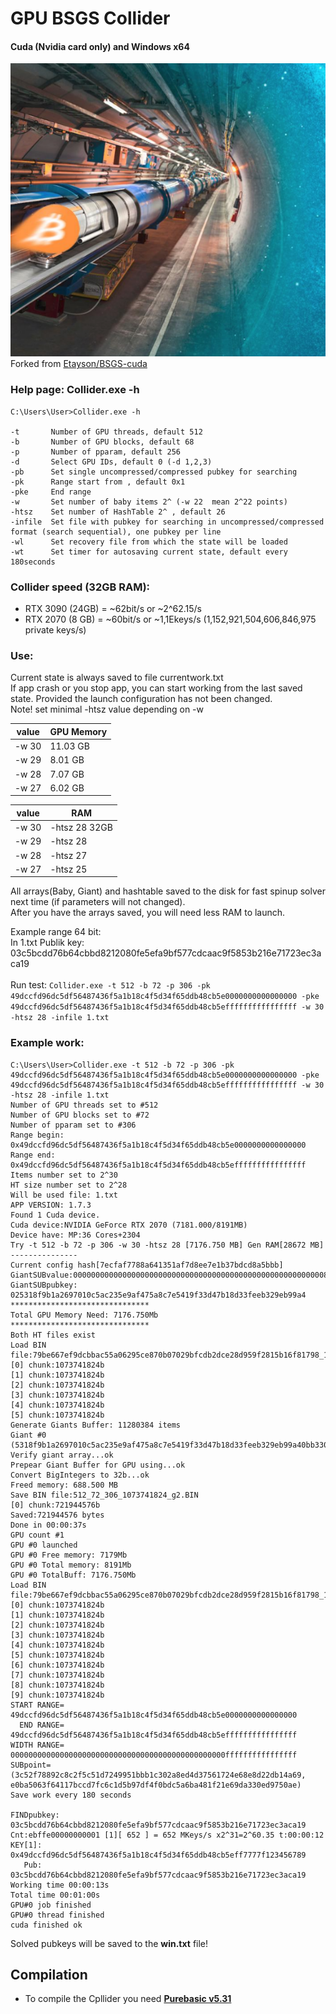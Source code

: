 # GPU BSGS Collider
#### Cuda (Nvidia card only) and Windows x64
![alt text](x64/large-bitcoin-collider.png "Collider")<br />
Forked from [Etayson/BSGS-cuda](https://github.com/Etayson/BSGS-cuda)<br />
### Help page: Collider.exe -h
```
C:\Users\User>Collider.exe -h

-t       Number of GPU threads, default 512
-b       Number of GPU blocks, default 68
-p       Number of pparam, default 256
-d       Select GPU IDs, default 0 (-d 1,2,3)
-pb      Set single uncompressed/compressed pubkey for searching
-pk      Range start from , default 0x1
-pke     End range
-w       Set number of baby items 2^ (-w 22  mean 2^22 points)
-htsz    Set number of HashTable 2^ , default 26
-infile  Set file with pubkey for searching in uncompressed/compressed  format (search sequential), one pubkey per line
-wl      Set recovery file from which the state will be loaded
-wt      Set timer for autosaving current state, default every 180seconds
```
### Collider speed (32GB RAM): 
- RTX 3090 (24GB) = ~62bit/s or ~2^62.15/s
- RTX 2070 (8 GB) = ~60bit/s or ~1,1Ekeys/s 
(1,152,921,504,606,846,975 private keys/s)

### Use:
Current state is always saved to file currentwork.txt <br />
If app crash or you stop app, you can start working from the last saved state. Provided the launch configuration has not been changed. <br />
Note! set minimal -htsz value depending on -w <br />

|  value     |  GPU Memory |
| ---------- | ----------- |
|   -w 30    |  11.03 GB   |
|   -w 29    |   8.01 GB   |
|   -w 28    |   7.07 GB   |
|   -w 27    |   6.02 GB   |

|   value    |     RAM     |
| ---------- | ----------- |
|   -w 30    |   -htsz 28  32GB|
|   -w 29    |   -htsz 28  |
|   -w 28    |   -htsz 27  |
|   -w 27    |   -htsz 25  |

All arrays(Baby, Giant) and hashtable saved to the disk for fast spinup solver next time (if parameters will not changed). <br />
After you have the arrays saved, you will need less RAM to launch. <br />

Example range 64 bit:<br />
In 1.txt Publik key: 03c5bcdd76b64cbbd8212080fe5efa9bf577cdcaac9f5853b216e71723ec3aca19<br /><br />
Run test: ```Collider.exe -t 512 -b 72 -p 306 -pk 49dccfd96dc5df56487436f5a1b18c4f5d34f65ddb48cb5e0000000000000000 -pke 49dccfd96dc5df56487436f5a1b18c4f5d34f65ddb48cb5effffffffffffffff -w 30 -htsz 28 -infile 1.txt```<br />

### Example work:
```
C:\Users\User>Collider.exe -t 512 -b 72 -p 306 -pk 49dccfd96dc5df56487436f5a1b18c4f5d34f65ddb48cb5e0000000000000000 -pke 49dccfd96dc5df56487436f5a1b18c4f5d34f65ddb48cb5effffffffffffffff -w 30 -htsz 28 -infile 1.txt
Number of GPU threads set to #512
Number of GPU blocks set to #72
Number of pparam set to #306
Range begin: 0x49dccfd96dc5df56487436f5a1b18c4f5d34f65ddb48cb5e0000000000000000
Range end: 0x49dccfd96dc5df56487436f5a1b18c4f5d34f65ddb48cb5effffffffffffffff
Items number set to 2^30
HT size number set to 2^28
Will be used file: 1.txt
APP VERSION: 1.7.3
Found 1 Cuda device.
Cuda device:NVIDIA GeForce RTX 2070 (7181.000/8191MB)
Device have: MP:36 Cores+2304
Try -t 512 -b 72 -p 306 -w 30 -htsz 28 [7176.750 MB] Gen RAM[28672 MB]
---------------
Current config hash[7ecfaf7788a641351af7d8ee7e1b37bdcd8a5bbb]
GiantSUBvalue:0000000000000000000000000000000000000000000000000000000080000000
GiantSUBpubkey: 025318f9b1a2697010c5ac235e9af475a8c7e5419f33d47b18d33feeb329eb99a4
*******************************
Total GPU Memory Need: 7176.750Mb
*******************************
Both HT files exist
Load BIN file:79be667ef9dcbbac55a06295ce870b07029bfcdb2dce28d959f2815b16f81798_1073741824_268435456_htGPU.BIN
[0] chunk:1073741824b
[1] chunk:1073741824b
[2] chunk:1073741824b
[3] chunk:1073741824b
[4] chunk:1073741824b
[5] chunk:1073741824b
Generate Giants Buffer: 11280384 items
Giant #0  (5318f9b1a2697010c5ac235e9af475a8c7e5419f33d47b18d33feeb329eb99a40bb33014b4125be6a88d26c5144bfa175be0d4bf2e1c139ad38d9110016e0302)
Verify giant array...ok
Prepear Giant Buffer for GPU using...ok
Convert BigIntegers to 32b...ok
Freed memory: 688.500 MB
Save BIN file:512_72_306_1073741824_g2.BIN
[0] chunk:721944576b
Saved:721944576 bytes
Done in 00:00:37s
GPU count #1
GPU #0 launched
GPU #0 Free memory: 7179Mb
GPU #0 Total memory: 8191Mb
GPU #0 TotalBuff: 7176.750Mb
Load BIN file:79be667ef9dcbbac55a06295ce870b07029bfcdb2dce28d959f2815b16f81798_1073741824_268435456_htCPU.BIN
[0] chunk:1073741824b
[1] chunk:1073741824b
[2] chunk:1073741824b
[3] chunk:1073741824b
[4] chunk:1073741824b
[5] chunk:1073741824b
[6] chunk:1073741824b
[7] chunk:1073741824b
[8] chunk:1073741824b
[9] chunk:1073741824b
START RANGE= 49dccfd96dc5df56487436f5a1b18c4f5d34f65ddb48cb5e0000000000000000
  END RANGE= 49dccfd96dc5df56487436f5a1b18c4f5d34f65ddb48cb5effffffffffffffff
WIDTH RANGE= 000000000000000000000000000000000000000000000000ffffffffffffffff
SUBpoint= (3c52f78892c8c2f5c51d7249951bbb1c302a8ed4d37561724e68e8d22db14a69, e0ba5063f64117bccd7fc6c1d5b97df4f0bdc5a6ba481f21e69da330ed9750ae)
Save work every 180 seconds

FINDpubkey: 03c5bcdd76b64cbbd8212080fe5efa9bf577cdcaac9f5853b216e71723ec3aca19
Cnt:ebffe00000000001 [1][ 652 ] = 652 MKeys/s x2^31=2^60.35 t:00:00:12
KEY[1]: 0x49dccfd96dc5df56487436f5a1b18c4f5d34f65ddb48cb5eff7777f123456789
   Pub: 03c5bcdd76b64cbbd8212080fe5efa9bf577cdcaac9f5853b216e71723ec3aca19
Working time 00:00:13s
Total time 00:01:00s
GPU#0 job finished
GPU#0 thread finished
cuda finished ok
```
Solved pubkeys will be saved to the **win.txt** file!

## Compilation
- To compile the Cpllider you need [**Purebasic v5.31**](https://www.purebasic.com)

